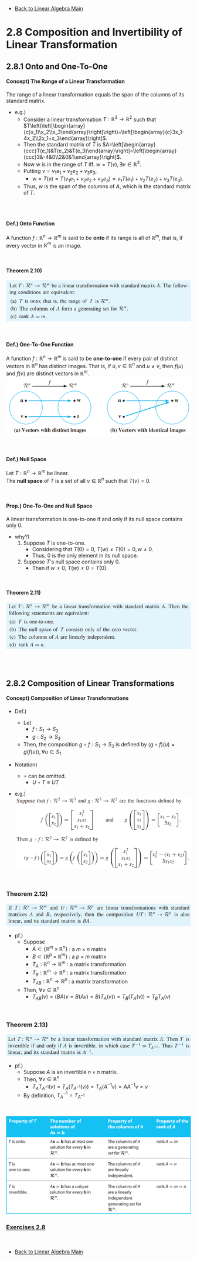 * [Back to Linear Algebra Main](../../main.md)

# 2.8 Composition and Invertibility of Linear Transformation

## 2.8.1 Onto and One-To-One
#### Concept) The Range of a Linear Transformation
The range of a linear transformation equals the span of the columns of its standard matrix.
- e.g.)
  - Consider a linear transformation $T:\mathbb{R}^3\rightarrow\mathbb{R}^2$ such that $`T\left(\left[\begin{array}{c}x_1\\x_2\\x_3\end{array}\right]\right)=\left[\begin{array}{c}3x_1-4x_2\\2x_1+x_3\end{array}\right]`$.
  - Then the standard matrix of $T$ is $`A=\left[\begin{array}{ccc}T(e_1)&T(e_2)&T(e_3)\end{array}\right]=\left[\begin{array}{ccc}3&-4&0\\2&0&1\end{array}\right]`$.
  - Now $w$ is in the range of $T$ iff. $w=T(v), \exists v \in \mathbb{R}^3$.
  - Putting $v=v_1e_1+v_2e_2+v_3e_3$, 
    - $w=T(v)=T(v_1e_1+v_2e_2+v_3e_3)=v_1T(e_1)+v_2T(e_2)+v_3T(e_3)$.
  - Thus, $w$ is the span of the columns of $A$, which is the standard matrix of $T$.


<br><br>

#### Def.) Onto Function
A function $f : \mathbb{R}^n \rightarrow \mathbb{R}^m$ is said to be **onto** if its range is all of $\mathbb{R}^m$, that is, if every vector in $\mathbb{R}^m$ is an image.

<br>

#### Theorem 2.10)
![](images/001.png)

<br>

#### Def.) One-To-One Function
A function $f : \mathbb{R}^n \rightarrow \mathbb{R}^m$ is said to be **one-to-one** if every pair of distinct vectors in $\mathbb{R}^n$ has distinct images. That is, if $u, v \in \mathbb{R}^n$ and $u \ne v$, then
$f(u)$ and $f(v)$ are distinct vectors in $\mathbb{R}^m$.
![](images/002.png)

<br>

#### Def.) Null Space
Let $T:\mathbb{R}^n\rightarrow\mathbb{R}^m$ be linear.   
The **null space** of $T$ is a set of all $v \in \mathbb{R}^n$ such that $T(v)=0$.

<br>

#### Prop.) One-To-One and Null Space
A linear transformation is one-to-one if and only if its null space contains only $0$.
- why?)
  1. Suppose $T$ is one-to-one.
     - Considering that $T(0)=0$, $T(w) \ne T(0) = 0, w \ne 0$.
     - Thus, $0$ is the only element in its null space.
  2. Suppose $T$'s null space contains only $0$.
     - Then if $w \ne 0$, $T(w) \ne 0 = T(0)$.

<br>

#### Theorem 2.11)
![](images/003.png)



<br><br>

## 2.8.2 Composition of Linear Transformations
#### Concept) Composition of Linear Transformations
- Def.)
  - Let
    - $f: S_1 \rightarrow S_2$
    - $g: S_2 \rightarrow S_3$
  - Then, the composition $g \circ f : S_1 \rightarrow S_3$ is defined by $(g \circ f)(u) = g(f(u)), \forall u \in S_1$
- Notation)
  - $\circ$ can be omitted.
    - $U \circ T \equiv UT$

- e.g.)   
  ![](images/004.png)

<br>

### Theorem 2.12)
![](images/005.png)
- pf.)
  - Suppose
    - $A \subset \lbrace\mathbb{R}^m\times\mathbb{R}^n\rbrace$ : a $m\times n$ matrix
    - $B \subset \lbrace\mathbb{R}^p\times\mathbb{R}^m\rbrace$ : a $p\times m$ matrix
    - $T_A:\mathbb{R}^n\rightarrow\mathbb{R}^m$ : a matrix transformation
    - $T_B:\mathbb{R}^m\rightarrow\mathbb{R}^p$ : a matrix transformation
    - $T_{AB}:\mathbb{R}^n\rightarrow\mathbb{R}^p$ : a matrix transformation
  - Then, $\forall v \in \mathbb{R}^n$
    - $T_{AB}(v)=(BA)v=B(Av)=B(T_A(v))=T_B(T_A(v))=T_BT_A(v)$

<br>

### Theorem 2.13)
![](images/006.png)
- pf.)
  - Suppose $A$ is an invertible $n\times n$ matrix.
  - Then, $\forall v \in \mathbb{R}^n$
    - $T_AT_{A^{-1}}(v)=T_A(T_{A^{-1}}(v))=T_A(A^{-1}v)=AA^{-1}v=v$
  - By definition, ${T_A}^{-1}=T_{A^{-1}}$

<br>

![](images/007.png)


### [Exercises 2.8](./exercises.md)

<br>

* [Back to Linear Algebra Main](../../main.md)